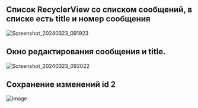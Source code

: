 ## Cписок RecyclerView со списком сообщений, в списке есть title и номер сообщения
![Screenshot_20240323_091923](https://github.com/ketrins002/kotlin16/assets/160411878/4aab44e0-475c-46d5-814d-04019fbdd5d4)

## Окно редактирования сообщения и title.
![Screenshot_20240323_092022](https://github.com/ketrins002/kotlin16/assets/160411878/b17ee1dd-24fc-48d2-9a79-57749cbbda6d)

## Сохранение изменений id 2
![image](https://github.com/ketrins002/kotlin16/assets/160411878/98342f89-98d4-4417-80d3-cc3fd4e3a200)
